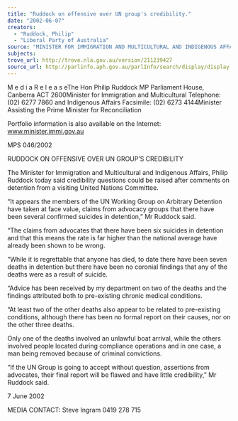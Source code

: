 ```yaml
---
title: "Ruddock on offensive over UN group's credibility."
date: "2002-06-07"
creators:
  - "Ruddock, Philip"
  - "Liberal Party of Australia"
source: "MINISTER FOR IMMIGRATION AND MULTICULTURAL AND INDIGENOUS AFFAIRS"
subjects:
trove_url: http://trove.nla.gov.au/version/211239427
source_url: http://parlinfo.aph.gov.au/parlInfo/search/display/display.w3p;query=Id%3A%22media/pressrel/NDQ66%22
---
```


 M e d i a  R e l e a s eThe Hon Philip Ruddock MP Parliament House, Canberra ACT 2600Minister for Immigration and Multicultural Telephone: (02) 6277 7860  and Indigenous Affairs Facsimile: (02) 6273 4144Minister Assisting the Prime Minister for Reconciliation

 Portfolio information is also available on the Internet:  www.minister.immi.gov.au

 MPS 046/2002

 RUDDOCK ON OFFENSIVE OVER UN GROUP’S CREDIBILITY

 The Minister for Immigration and Multicultural and Indigenous Affairs, Philip Ruddock today said credibility questions could be raised after comments on detention from a visiting United Nations Committee.

 “It appears the members of the UN Working Group on Arbitrary Detention have taken at face value, claims from advocacy groups that there have been several confirmed suicides in detention,” Mr Ruddock said.

 “The claims from advocates that there have been six suicides in detention and that this means the rate is far higher than the national average have already been shown to be wrong.

 “While it is regrettable that anyone has died, to date there have been seven deaths in detention but there have been no coronial findings that any of the deaths were as a result of suicide.

 “Advice has been received by my department on two of the deaths and the findings attributed both to pre-existing chronic medical conditions.

 “At least two of the other deaths also appear to be related to pre-existing conditions, although  there  has  been  no  formal  report  on  their  causes,  nor  on  the  other  three deaths.

 Only  one  of  the  deaths  involved  an  unlawful  boat  arrival,  while  the  others  involved people located during compliance operations and in one case, a man being removed because of criminal convictions.

 “If the UN Group is going to accept without question, assertions from advocates, their final report will be flawed and have little credibility,” Mr Ruddock said.

 7 June 2002

 MEDIA CONTACT: Steve Ingram 0419 278 715

